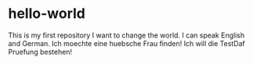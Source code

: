 # hello-world
This is my first repository
I want to change the world. I can speak English and German.
Ich moechte eine huebsche Frau finden!
Ich will die TestDaf Pruefung bestehen!
